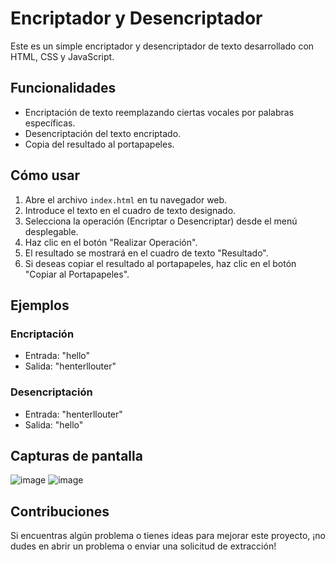 # Encriptador y Desencriptador

Este es un simple encriptador y desencriptador de texto desarrollado con HTML, CSS y JavaScript.

## Funcionalidades

- Encriptación de texto reemplazando ciertas vocales por palabras específicas.
- Desencriptación del texto encriptado.
- Copia del resultado al portapapeles.

## Cómo usar

1. Abre el archivo `index.html` en tu navegador web.
2. Introduce el texto en el cuadro de texto designado.
3. Selecciona la operación (Encriptar o Desencriptar) desde el menú desplegable.
4. Haz clic en el botón "Realizar Operación".
5. El resultado se mostrará en el cuadro de texto "Resultado".
6. Si deseas copiar el resultado al portapapeles, haz clic en el botón "Copiar al Portapapeles".

## Ejemplos

### Encriptación

- Entrada: "hello"
- Salida: "henterllouter"

### Desencriptación

- Entrada: "henterllouter"
- Salida: "hello"

## Capturas de pantalla
![image](https://github.com/DanielSauerSoria/encriptar-desencriptar-texto/assets/107516686/021d3051-1379-4e9d-9416-1cb91c23f6de)
![image](https://github.com/DanielSauerSoria/encriptar-desencriptar-texto/assets/107516686/0d8070f5-1494-41fd-abef-372544289439)

## Contribuciones

Si encuentras algún problema o tienes ideas para mejorar este proyecto, ¡no dudes en abrir un problema o enviar una solicitud de extracción!
